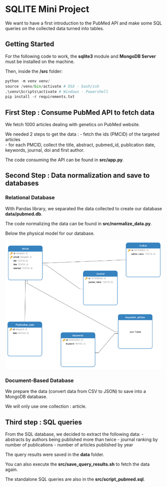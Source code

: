 # SQLITE Mini Project

We want to have a first introduction to the PubMed API and make some SQL queries on the collected data turned into tables.

## Getting Started

For the following code to work, the **sqlite3** module and **MongoDB Server** must be installed on the machine.

Then, inside the **/src** folder: 

```python
python -m venv venv/ 
source /venv/bin/activate # OSX - bash/zsh
.\venv\Scripts\activate # Windows - Powershell
pip install -r requirements.txt
```

## First Step : Consume PubMed API to fetch data

We fetch 1000 articles dealing with genetics on PubMed website.

We needed 2 steps to get the data :
    - fetch the ids (PMCID) of the targeted articles  
    - for each PMCID, collect the title, abstract, pubmed_id, publication date, keywords, journal, doi and first author. 

The code consuming the API can be found in **src/app.py**.

## Second Step : Data normalization and save to databases

### Relational Database

With Pandas library, we separated the data collected to create our database **data/pubmed.db**.

The code normalizing the data can be found in **src/normalize_data.py**.

Below the physical model for our database.

![sql_model](img/model.png)

### Document-Based Database

We prepare the data (convert data from CSV to JSON) to save into a MongoDB database.

We will only use one collection : article.


## Third step : SQL queries

From the SQL database, we decided to extract the following data:
    - abstracts by authors being published more than twice
    - journal ranking by number of publications
    - number of articles published by year

The query results were saved in the **data** folder.

You can also execute the **src/save_query_results.sh** to fetch the data again.

The standalone SQL queries are also in the **src/script_pubmed.sql**.
